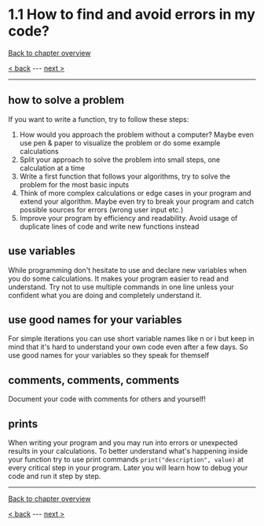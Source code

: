 # 1.1 How to find and avoid errors in my code?

[Back to chapter overview](../README.md)

[< back](./0-function-declaration.md) ---
[next >](./2-random.md)

---

## how to solve a problem

If you want to write a function, try to follow these steps:

1. How would you approach the problem without a computer? Maybe even use pen & paper to visualize the problem or do some example calculations
2. Split your approach to solve the problem into small steps, one calculation at a time
3. Write a first function that follows your algorithms, try to solve the problem for the most basic inputs
4. Think of more complex calculations or edge cases in your program and extend your algorithm. Maybe even try to break your program and catch possible sources for errors (wrong user input etc.)
5. Improve your program by efficiency and readability. Avoid usage of duplicate lines of code and write new functions instead

## use variables

While programming don't hesitate to use and declare new variables when you do some calculations. It makes your program easier to read and understand. Try not to use multiple commands in one line unless your confident what you are doing and completely understand it.

## use good names for your variables

For simple iterations you can use short variable names like n or i but keep in mind that it's hard to understand your own code even after a few days. So use good names for your variables so they speak for themself

## comments, comments, comments

Document your code with comments for others and yourself!

## prints

When writing your program and you may run into errors or unexpected results in your calculations.
To better understand what's happening inside your function try to use print commands `print("description", value)` at every critical step in your program.
Later you will learn how to debug your code and run it step by step.

---

[Back to chapter overview](../README.md)

[< back](./0-function-declaration.md) ---
[next >](./2-random.md)
